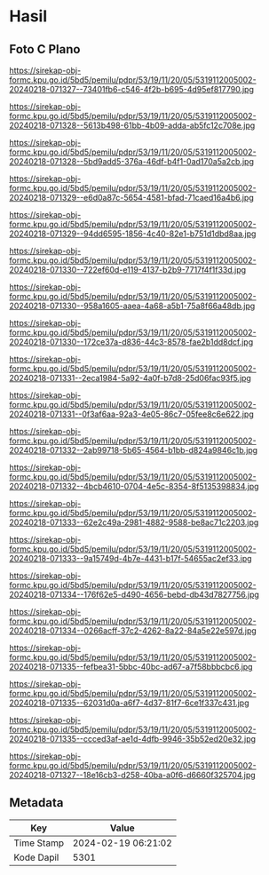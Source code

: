 # Hasil

## Foto C Plano

https://sirekap-obj-formc.kpu.go.id/5bd5/pemilu/pdpr/53/19/11/20/05/5319112005002-20240218-071327--73401fb6-c546-4f2b-b695-4d95ef817790.jpg

https://sirekap-obj-formc.kpu.go.id/5bd5/pemilu/pdpr/53/19/11/20/05/5319112005002-20240218-071328--5613b498-61bb-4b09-adda-ab5fc12c708e.jpg

https://sirekap-obj-formc.kpu.go.id/5bd5/pemilu/pdpr/53/19/11/20/05/5319112005002-20240218-071328--5bd9add5-376a-46df-b4f1-0ad170a5a2cb.jpg

https://sirekap-obj-formc.kpu.go.id/5bd5/pemilu/pdpr/53/19/11/20/05/5319112005002-20240218-071329--e6d0a87c-5654-4581-bfad-71caed16a4b6.jpg

https://sirekap-obj-formc.kpu.go.id/5bd5/pemilu/pdpr/53/19/11/20/05/5319112005002-20240218-071329--94dd6595-1856-4c40-82e1-b751d1dbd8aa.jpg

https://sirekap-obj-formc.kpu.go.id/5bd5/pemilu/pdpr/53/19/11/20/05/5319112005002-20240218-071330--722ef60d-e119-4137-b2b9-7717f4f1f33d.jpg

https://sirekap-obj-formc.kpu.go.id/5bd5/pemilu/pdpr/53/19/11/20/05/5319112005002-20240218-071330--958a1605-aaea-4a68-a5b1-75a8f66a48db.jpg

https://sirekap-obj-formc.kpu.go.id/5bd5/pemilu/pdpr/53/19/11/20/05/5319112005002-20240218-071330--172ce37a-d836-44c3-8578-fae2b1dd8dcf.jpg

https://sirekap-obj-formc.kpu.go.id/5bd5/pemilu/pdpr/53/19/11/20/05/5319112005002-20240218-071331--2eca1984-5a92-4a0f-b7d8-25d06fac93f5.jpg

https://sirekap-obj-formc.kpu.go.id/5bd5/pemilu/pdpr/53/19/11/20/05/5319112005002-20240218-071331--0f3af6aa-92a3-4e05-86c7-05fee8c6e622.jpg

https://sirekap-obj-formc.kpu.go.id/5bd5/pemilu/pdpr/53/19/11/20/05/5319112005002-20240218-071332--2ab99718-5b65-4564-b1bb-d824a9846c1b.jpg

https://sirekap-obj-formc.kpu.go.id/5bd5/pemilu/pdpr/53/19/11/20/05/5319112005002-20240218-071332--4bcb4610-0704-4e5c-8354-8f5135398834.jpg

https://sirekap-obj-formc.kpu.go.id/5bd5/pemilu/pdpr/53/19/11/20/05/5319112005002-20240218-071333--62e2c49a-2981-4882-9588-be8ac71c2203.jpg

https://sirekap-obj-formc.kpu.go.id/5bd5/pemilu/pdpr/53/19/11/20/05/5319112005002-20240218-071333--9a15749d-4b7e-4431-b17f-54655ac2ef33.jpg

https://sirekap-obj-formc.kpu.go.id/5bd5/pemilu/pdpr/53/19/11/20/05/5319112005002-20240218-071334--176f62e5-d490-4656-bebd-db43d7827756.jpg

https://sirekap-obj-formc.kpu.go.id/5bd5/pemilu/pdpr/53/19/11/20/05/5319112005002-20240218-071334--0266acff-37c2-4262-8a22-84a5e22e597d.jpg

https://sirekap-obj-formc.kpu.go.id/5bd5/pemilu/pdpr/53/19/11/20/05/5319112005002-20240218-071335--fefbea31-5bbc-40bc-ad67-a7f58bbbcbc6.jpg

https://sirekap-obj-formc.kpu.go.id/5bd5/pemilu/pdpr/53/19/11/20/05/5319112005002-20240218-071335--62031d0a-a6f7-4d37-81f7-6ce1f337c431.jpg

https://sirekap-obj-formc.kpu.go.id/5bd5/pemilu/pdpr/53/19/11/20/05/5319112005002-20240218-071335--ccced3af-ae1d-4dfb-9946-35b52ed20e32.jpg

https://sirekap-obj-formc.kpu.go.id/5bd5/pemilu/pdpr/53/19/11/20/05/5319112005002-20240218-071327--18e16cb3-d258-40ba-a0f6-d6660f325704.jpg


## Metadata

| Key        | Value               |
| ---------- | ------------------- |
| Time Stamp | 2024-02-19 06:21:02 |
| Kode Dapil | 5301                |



